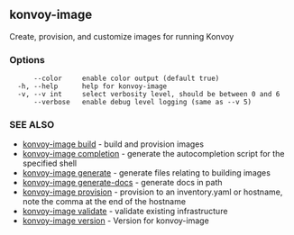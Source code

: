 ## konvoy-image

Create, provision, and customize images for running Konvoy

### Options

```
      --color     enable color output (default true)
  -h, --help      help for konvoy-image
  -v, --v int     select verbosity level, should be between 0 and 6
      --verbose   enable debug level logging (same as --v 5)
```

### SEE ALSO

* [konvoy-image build](konvoy-image_build.md)	 - build and provision images
* [konvoy-image completion](konvoy-image_completion.md)	 - generate the autocompletion script for the specified shell
* [konvoy-image generate](konvoy-image_generate.md)	 - generate files relating to building images
* [konvoy-image generate-docs](konvoy-image_generate-docs.md)	 - generate docs in path
* [konvoy-image provision](konvoy-image_provision.md)	 - provision to an inventory.yaml or hostname, note the comma at the end of the hostname
* [konvoy-image validate](konvoy-image_validate.md)	 - validate existing infrastructure
* [konvoy-image version](konvoy-image_version.md)	 - Version for konvoy-image
